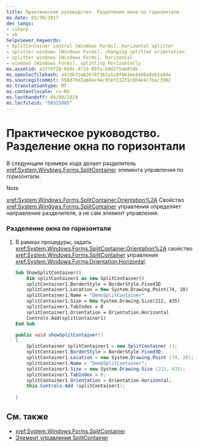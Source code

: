 ```yaml
---
title: Практическое руководство. Разделение окна по горизонтали
ms.date: 03/30/2017
dev_langs:
- csharp
- vb
helpviewer_keywords:
- SplitContainer control [Windows Forms], horizontal splitter
- splitter windows [Windows Forms], changing splitter orientation
- splitter windows [Windows Forms], horizontal
- windows [Windows Forms], splitting horizontally
ms.assetid: a1f74f29-048c-4723-85fa-b9d375ab8f4b
ms.openlocfilehash: a43d632a82678f362a1cdf6b3ee4486a8db5adde
ms.sourcegitcommit: 558d78d2a68acd4c95ef23231c8b4e4c7bac3902
ms.translationtype: MT
ms.contentlocale: ru-RU
ms.lasthandoff: 04/09/2019
ms.locfileid: "59321085"
---
```

# <a name="how-to-split-a-window-horizontally"></a>Практическое руководство. Разделение окна по горизонтали
В следующем примере кода делает разделитель <xref:System.Windows.Forms.SplitContainer> элемента управления по горизонтали.  
  
> [!NOTE]
>  <xref:System.Windows.Forms.SplitContainer.Orientation%2A> Свойство <xref:System.Windows.Forms.SplitContainer> управления определяет направление разделителя, а не сам элемент управления.  
  
### <a name="to-split-a-window-horizontally"></a>Разделение окна по горизонтали  
  
1. В рамках процедуры, задать <xref:System.Windows.Forms.SplitContainer.Orientation%2A> свойство <xref:System.Windows.Forms.SplitContainer> управления <xref:System.Windows.Forms.Orientation.Horizontal>.  
  
    ```vb  
    Sub ShowSplitContainer()  
        Dim splitContainer1 as new SplitContainer()  
        splitContainer1.BorderStyle = BorderStyle.Fixed3D  
        splitContainer1.Location = New System.Drawing.Point(74, 20)  
        splitContainer1.Name = "DemoSplitContainer"  
        splitContainer1.Size = New System.Drawing.Size(212, 435)  
        splitContainer1.TabIndex = 0  
        splitContainer1.Orientation = Orientation.Horizontal  
        Controls.Add(splitContainer1)  
    End Sub  
    ```  
  
    ```csharp  
    public void showSplitContainer()  
    {  
        SplitContainer splitContainer1 = new SplitContainer ();  
        splitContainer1.BorderStyle = BorderStyle.Fixed3D;  
        splitContainer1.Location = new System.Drawing.Point (74, 20);  
        splitContainer1.Name = "DemoSplitContainer";  
        splitContainer1.Size = new System.Drawing.Size (212, 435);  
        splitContainer1.TabIndex = 0;  
        splitContainer1.Orientation = Orientation.Horizontal;  
        this.Controls.Add (splitContainer1);  
  
    }  
    ```  
  
## <a name="see-also"></a>См. также

- <xref:System.Windows.Forms.SplitContainer>
- [Элемент управления SplitContainer](splitcontainer-control-windows-forms.md)
